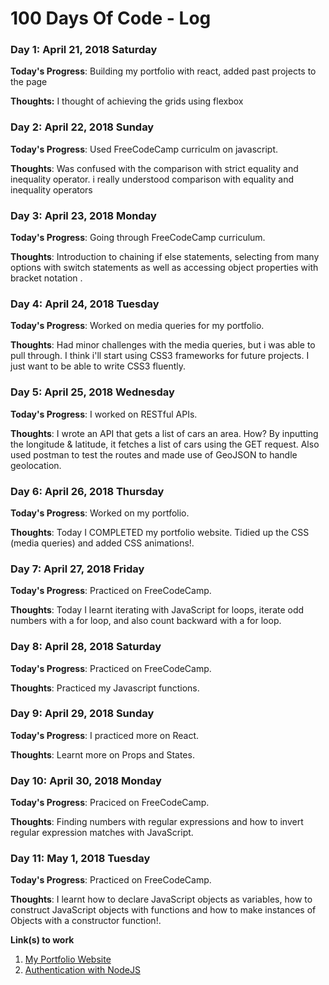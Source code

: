 # 100 Days Of Code - Log

### Day 1: April 21, 2018 Saturday

**Today's Progress**: Building my portfolio with react, added past projects to the page

**Thoughts:** I thought of achieving the grids using flexbox


### Day 2: April 22, 2018 Sunday

**Today's Progress**: Used FreeCodeCamp curriculm on javascript.

**Thoughts**: Was confused with the comparison with strict equality and inequality operator. i really understood comparison with equality and inequality operators 


### Day 3: April 23, 2018 Monday

**Today's Progress**: Going through FreeCodeCamp curriculum.

**Thoughts**: Introduction to chaining if else statements, selecting from many options with switch statements as well as accessing object properties with bracket notation .


### Day 4: April 24, 2018 Tuesday

**Today's Progress**: Worked on media queries for my portfolio.

**Thoughts**: Had minor challenges with the media queries, but i was able to pull through. I think i'll start using CSS3 frameworks for future projects. I just want to be able to write CSS3 fluently.


### Day 5: April 25, 2018 Wednesday

**Today's Progress**:  I worked on RESTful APIs.

**Thoughts**: I wrote an API that gets a list of cars an area. How? By inputting the longitude & latitude, it fetches a list of cars using the GET request. Also used postman to test the routes and made use of GeoJSON to handle geolocation.


### Day 6: April 26, 2018 Thursday

**Today's Progress**:  Worked on my portfolio.

**Thoughts**: Today I COMPLETED my portfolio website. Tidied up the CSS (media queries) and added CSS animations!.


### Day 7: April 27, 2018 Friday

**Today's Progress**:  Practiced on FreeCodeCamp.

**Thoughts**: Today I learnt iterating with JavaScript for loops, iterate odd numbers with a for loop, and also count backward with a for loop.


### Day 8: April 28, 2018 Saturday

**Today's Progress**:  Practiced on FreeCodeCamp.

**Thoughts**: Practiced my Javascript functions.


### Day 9: April 29, 2018 Sunday

**Today's Progress**:  I practiced more on React.

**Thoughts**: Learnt more on Props and States.


### Day 10: April 30, 2018 Monday

**Today's Progress**:  Praciced on FreeCodeCamp.

**Thoughts**: Finding numbers with regular expressions and how to invert regular expression matches with JavaScript.


### Day 11: May 1, 2018 Tuesday

**Today's Progress**:  Practiced on FreeCodeCamp.

**Thoughts**: I learnt how to declare JavaScript objects as variables, how to construct JavaScript objects with functions and how to make instances of Objects with a constructor function!.


**Link(s) to work**
1. [My Portfolio Website](https://my-portfolio-bbfdb.firebaseapp.com)
2. [Authentication with NodeJS](https://scentjuls.github.io/Authentication/)
